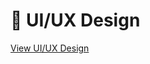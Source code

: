 # 📌 UI/UX Design

[View UI/UX Design](https://www.figma.com/design/QuVPv8oLOF6rontoo3LuFy/%5BTEKNOSPACES%5D-UI%2FUX?node-id=0-1&t=eMz2wQnVqXnunNzy-1)
